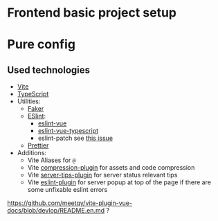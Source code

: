 # Frontend basic project setup

# Pure config

## Used technologies

- [Vite](https://vitejs.dev/guide/)
- [TypeScript](https://www.typescriptlang.org/)
- Utilities:
  - [Faker](https://fakerjs.dev/guide/)
  - [ESlint]():
    - [eslint-vue](https://eslint.vuejs.org/user-guide/#faq)
    - [eslint-vue-typescript](https://github.com/vuejs/eslint-config-typescript)
    - eslint-patch see [this issue](https://github.com/eslint/eslint/issues/3458)
  - [Prettier](https://prettier.io/docs/en/index.html)
- Additions:
  - Vite Aliases for `@`
  - Vite [compression-plugin](https://github.com/vbenjs/vite-plugin-compression) for assets and code compression
  - Vite [server-tips-plugin](https://github.com/yingpengsha/vite-plugin-tips) for server status relevant tips
  - Vite [eslint-plugin](https://github.com/gxmari007/vite-plugin-eslint) for server popup at top of the page if there are some unfixable eslint errors

https://github.com/meetqy/vite-plugin-vue-docs/blob/devlop/README.en.md ?
